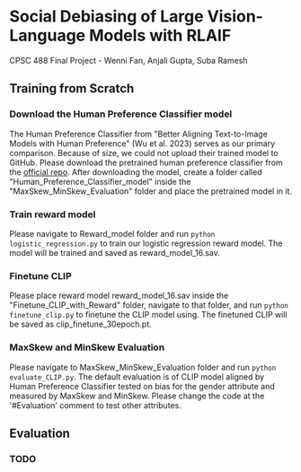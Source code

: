 # Social Debiasing of Large Vision-Language Models with RLAIF
CPSC 488 Final Project - Wenni Fan, Anjali Gupta, Suba Ramesh

## Training from Scratch

### Download the Human Preference Classifier model
The Human Preference Classifier from "Better Aligning Text-to-Image Models with Human Preference" (Wu et al. 2023) serves as our primary comparison. Because of size, we could not upload their trained model to GitHub.
Please download the pretrained human preference classifier from the [official repo](https://github.com/tgxs002/align_sd). After downloading the model, create a folder called "Human_Preference_Classifier_model" inside the "MaxSkew_MinSkew_Evaluation" folder and place the pretrained model in it.

### Train reward model
Please navigate to Reward_model folder and run ```python logistic_regression.py``` to train our logistic regression reward model. The model will be trained and saved as reward_model_16.sav.

### Finetune CLIP
Please place reward model reward_model_16.sav inside the "Finetune_CLIP_with_Reward" folder, navigate to that folder, and run ```python finetune_clip.py``` to finetune the CLIP model using. The finetuned CLIP will be saved as clip_finetune_30epoch.pt.

### MaxSkew and MinSkew Evaluation
Please navigate to MaxSkew_MinSkew_Evaluation folder and run ```python evaluate_CLIP.py```. The default evaluation is of CLIP model aligned by Human Preference Classifier tested on bias for the gender attribute and measured by MaxSkew and MinSkew. Please change the code at the '#Evaluation' comment to test other attributes.

## Evaluation

### TODO
